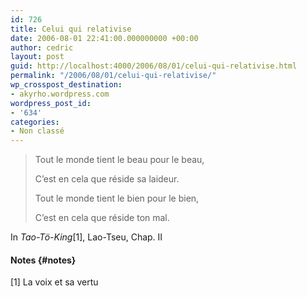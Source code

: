 ```yaml
---
id: 726
title: Celui qui relativise
date: 2006-08-01 22:41:00.000000000 +00:00
author: cedric
layout: post
guid: http://localhost:4000/2006/08/01/celui-qui-relativise.html
permalink: "/2006/08/01/celui-qui-relativise/"
wp_crosspost_destination:
- akyrho.wordpress.com
wordpress_post_id:
- '634'
categories:
- Non classé
---
```

> Tout le monde tient le beau pour le beau,
> 
> C’est en cela que réside sa laideur.
> 
> Tout le monde tient le bien pour le bien,
> 
> C’est en cela que réside ton mal.

In _Tao-Tö-King_[1], Lao-Tseu, Chap. II

#### Notes {#notes}

[1] La voix et sa vertu